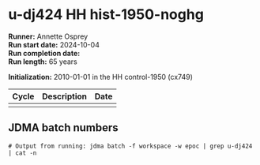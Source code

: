 # u-dj424 HH hist-1950-noghg

**Runner:** Annette Osprey  
**Run start date:** 2024-10-04   
**Run completion date:**   
**Run length:** 65 years   

**Initialization:** 2010-01-01 in the HH control-1950 (cx749)  

| Cycle | Description | Date |
| --- | --- | --- |
| | | | 

## JDMA batch numbers
```
# Output from running: jdma batch -f workspace -w epoc | grep u-dj424 | cat -n

```
